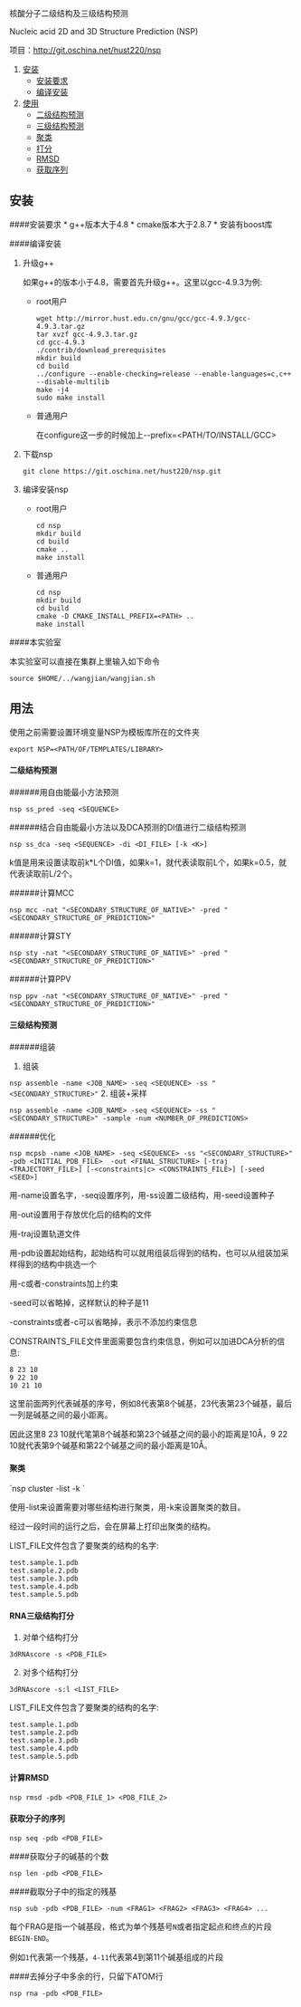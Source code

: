 ﻿核酸分子二级结构及三级结构预测

Nucleic acid 2D and 3D Structure Prediction (NSP)

项目：<http://git.oschina.net/hust220/nsp>

1.  [安装](#安装)
    * [安装要求](#安装要求)
    * [编译安装](#编译安装)
2.  [使用](#使用)
    * [二级结构预测](#二级结构预测)
    * [三级结构预测](#三级结构预测)
    * [聚类](#聚类)
    * [打分](#打分)
    * [RMSD](#RMSD)
    * [获取序列](#获取序列)

<h2 id="安装">安装</h2>
####安装要求
* g++版本大于4.8
* cmake版本大于2.8.7
* 安装有boost库

####编译安装
1.  升级g++

    如果g++的版本小于4.8，需要首先升级g++。这里以gcc-4.9.3为例:
    *   root用户

        ```
        wget http://mirror.hust.edu.cn/gnu/gcc/gcc-4.9.3/gcc-4.9.3.tar.gz
        tar xvzf gcc-4.9.3.tar.gz
        cd gcc-4.9.3
        ./contrib/download_prerequisites
        mkdir build
        cd build
        ../configure --enable-checking=release --enable-languages=c,c++ --disable-multilib
        make -j4
        sudo make install
        ```
    *   普通用户

        在configure这一步的时候加上--prefix=<PATH/TO/INSTALL/GCC>
2.  下载nsp

    `git clone https://git.oschina.net/hust220/nsp.git`
3.  编译安装nsp
     *   root用户

         ```
         cd nsp
         mkdir build
         cd build
         cmake ..
         make install
         ```
     *   普通用户

         ```
         cd nsp
         mkdir build
         cd build
         cmake -D CMAKE_INSTALL_PREFIX=<PATH> ..
         make install
         ```

####本实验室

本实验室可以直接在集群上里输入如下命令

`source $HOME/../wangjian/wangjian.sh`

<h2 id='用法'>用法</h2>

使用之前需要设置环境变量NSP为模板库所在的文件夹

`export NSP=<PATH/OF/TEMPLATES/LIBRARY>`

<h4 id='二级结构预测'>二级结构预测</h4>

######用自由能最小方法预测

`nsp ss_pred -seq <SEQUENCE>`

######结合自由能最小方法以及DCA预测的DI值进行二级结构预测

`nsp ss_dca -seq <SEQUENCE> -di <DI_FILE> [-k <K>]`

k值是用来设置读取前k\*L个DI值，如果k=1，就代表读取前L个，如果k=0.5，就代表读取前L/2个。

######计算MCC

`nsp mcc -nat "<SECONDARY_STRUCTURE_OF_NATIVE>" -pred "<SECONDARY_STRUCTURE_OF_PREDICTION>"`

######计算STY

`nsp sty -nat "<SECONDARY_STRUCTURE_OF_NATIVE>" -pred "<SECONDARY_STRUCTURE_OF_PREDICTION>"`

######计算PPV

`nsp ppv -nat "<SECONDARY_STRUCTURE_OF_NATIVE>" -pred "<SECONDARY_STRUCTURE_OF_PREDICTION>"`

<h4 id='三级结构预测'>三级结构预测</h4>

######组装

1.  组装

`nsp assemble -name <JOB_NAME> -seq <SEQUENCE> -ss "<SECONDARY_STRUCTURE>"`
2. 组装+采样

`nsp assemble -name <JOB_NAME> -seq <SEQUENCE> -ss "<SECONDARY_STRUCTURE>" -sample -num <NUMBER_OF_PREDICTIONS>`

######优化

`nsp mcpsb -name <JOB_NAME> -seq <SEQUENCE> -ss "<SECONDARY_STRUCTURE>" -pdb <INITIAL_PDB_FILE> 
-out <FINAL_STRUCTURE> [-traj <TRAJECTORY_FILE>] [-<constraints|c> <CONSTRAINTS_FILE>] [-seed <SEED>]`

用-name设置名字，-seq设置序列，用-ss设置二级结构，用-seed设置种子

用-out设置用于存放优化后的结构的文件

用-traj设置轨道文件

用-pdb设置起始结构，起始结构可以就用组装后得到的结构，也可以从组装加采样得到的结构中挑选一个

用-c或者-constraints加上约束

-seed可以省略掉，这样默认的种子是11

-constraints或者-c可以省略掉，表示不添加约束信息

CONSTRAINTS\_FILE文件里面需要包含约束信息，例如可以加进DCA分析的信息:

    8 23 10
    9 22 10
    10 21 10

这里前面两列代表碱基的序号，例如8代表第8个碱基，23代表第23个碱基，最后一列是碱基之间的最小距离。

因此这里8 23 10就代笔第8个碱基和第23个碱基之间的最小的距离是10Å，9 22 10就代表第9个碱基和第22个碱基之间的最小距离是10Å。

<h4 id='聚类'>聚类</h4>
`nsp cluster -list <LIST_FILE> -k <NUMBER_OF_CLUSTERS>`

使用-list来设置需要对哪些结构进行聚类，用-k来设置聚类的数目。

经过一段时间的运行之后，会在屏幕上打印出聚类的结构。

LIST\_FILE文件包含了要聚类的结构的名字:

    test.sample.1.pdb
    test.sample.2.pdb
    test.sample.3.pdb
    test.sample.4.pdb
    test.sample.5.pdb

<h4 id='打分'>RNA三级结构打分</h4>

1. 对单个结构打分

`3dRNAscore -s <PDB_FILE>`

2. 对多个结构打分

`3dRNAscore -s:l <LIST_FILE>`

LIST\_FILE文件包含了要聚类的结构的名字:

    test.sample.1.pdb
    test.sample.2.pdb
    test.sample.3.pdb
    test.sample.4.pdb
    test.sample.5.pdb

<h4 id='RMSD'>计算RMSD</h4>

`nsp rmsd -pdb <PDB_FILE_1> <PDB_FILE_2>`

<h4 id='获取序列'>获取分子的序列</h4>

`nsp seq -pdb <PDB_FILE>`

####获取分子的碱基的个数

`nsp len -pdb <PDB_FILE>`

####截取分子中的指定的残基

`nsp sub -pdb <PDB_FILE> -num <FRAG1> <FRAG2> <FRAG3> <FRAG4> ...`

每个FRAG是指一个碱基段，格式为单个残基号`N`或者指定起点和终点的片段`BEGIN-END`。

例如`1`代表第一个残基，`4-11`代表第4到第11个碱基组成的片段

####去掉分子中多余的行，只留下ATOM行

`nsp rna -pdb <PDB_FILE>`

